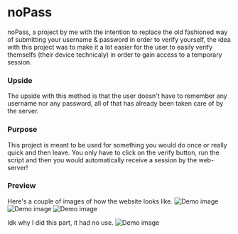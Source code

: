 # noPass
noPass, a project by me with the intention to replace the old fashioned way of submitting your username & password in order to verify yourself, the idea with this project was to make it a lot easier for the user to easily verify themselfs (their device technicaly) in order to gain access to a temporary session.

### Upside
The upside with this method is that the user doesn't have to remember any username nor any password, all of that has already been taken care of by the server.

### Purpose
This project is meant to be used for something you would do once or really quick and then leave.
You only have to click on the verify button, run the script and then you would automatically receive a session by the web-server!

### Preview
Here's a couple of images of how the website looks like.
![Demo image](https://raw.githubusercontent.com/Beyarz/noPass.php/master/index.png)
![Demo image](https://raw.githubusercontent.com/Beyarz/noPass.php/master/verification.png)
![Demo image](https://raw.githubusercontent.com/Beyarz/noPass.php/master/home.png)

Idk why I did this part, it had no use.
![Demo image](https://raw.githubusercontent.com/Beyarz/noPass.php/master/about.png)
